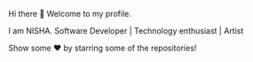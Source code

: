 Hi there 👋
Welcome to my profile.

I am NISHA.
Software Developer | Technology enthusiast | Artist



Show some ❤️ by starring some of the repositories!
